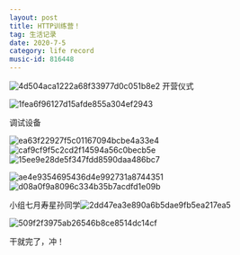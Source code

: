 ```yaml
---
layout: post
title: HTTP训练营！
tag: 生活记录
date: 2020-7-5
category: life record
music-id: 816448
---
```

![4d504aca1222a68f33977d0c051b8e2](4d504aca1222a68f33977d0c051b8e2.jpg)
开营仪式

![1fea6f96127d15afde855a304ef2943](1fea6f96127d15afde855a304ef2943.jpg)

调试设备

![ea63f22927f5c01167094bcbe4a33e4](ea63f22927f5c01167094bcbe4a33e4.jpg)![caf9cf9f5c2cd2f14594a56c0becb5e](caf9cf9f5c2cd2f14594a56c0becb5e.jpg)![15ee9e28de5f347fdd8590daa486bc7](15ee9e28de5f347fdd8590daa486bc7.jpg)



![ae4e9354695436d4e992731a8744351](ae4e9354695436d4e992731a8744351.jpg)![d08a0f9a8096c334b35b7acdfd1e09b](d08a0f9a8096c334b35b7acdfd1e09b.bmp)

小组七月寿星孙同学![2dd47ea3e890a6b5dae9fb5ea217ea5](2dd47ea3e890a6b5dae9fb5ea217ea5.jpg)

![509f2f3975ab26546b8ce8514dc14cf](509f2f3975ab26546b8ce8514dc14cf.jpg)

干就完了，冲！